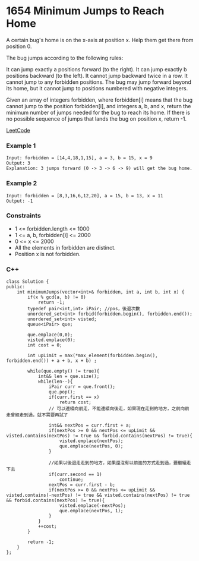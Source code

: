 # 1654 Minimum Jumps to Reach Home

A certain bug's home is on the x-axis at position x. Help them get there from position 0.

The bug jumps according to the following rules:

It can jump exactly a positions forward (to the right).
It can jump exactly b positions backward (to the left).
It cannot jump backward twice in a row.
It cannot jump to any forbidden positions.
The bug may jump forward beyond its home, but it cannot jump to positions numbered with negative integers.

Given an array of integers forbidden, where forbidden[i] means that the bug cannot jump to the position forbidden[i], and integers a, b, and x, return the minimum number of jumps needed for the bug to reach its home. If there is no possible sequence of jumps that lands the bug on position x, return -1.
 
[LeetCode](https://leetcode.cn/problems/minimum-jumps-to-reach-home/description/)

### Example 1

```
Input: forbidden = [14,4,18,1,15], a = 3, b = 15, x = 9
Output: 3
Explanation: 3 jumps forward (0 -> 3 -> 6 -> 9) will get the bug home.
```

### Example 2

```
Input: forbidden = [8,3,16,6,12,20], a = 15, b = 13, x = 11
Output: -1
```

### Constraints

* 1 <= forbidden.length <= 1000
* 1 <= a, b, forbidden[i] <= 2000
* 0 <= x <= 2000
* All the elements in forbidden are distinct.
* Position x is not forbidden.

### C++ 

```
class Solution {
public:
    int minimumJumps(vector<int>& forbidden, int a, int b, int x) {
        if(x % gcd(a, b) != 0)
            return -1;
        typedef pair<int,int> iPair; //pos，後退次數
        unordered_set<int> forbid(forbidden.begin(), forbidden.end());
        unordered_set<int> visted;
        queue<iPair> que;
        
        que.emplace(0,0);
        visted.emplace(0);
        int cost = 0;

        int upLimit = max(*max_element(forbidden.begin(), forbidden.end()) + a + b, x + b) ;

        while(que.empty() != true){
            int&& len = que.size();
            while(len--){
                iPair curr = que.front();
                que.pop();
                if(curr.first == x)
                    return cost;
                // 可以連續向前走，不能連續向後走，如果現在走到的地方，之前向前走曾經走到過，就不需要再試了

                int&& nextPos = curr.first + a;
                if(nextPos >= 0 && nextPos <= upLimit && visted.contains(nextPos) != true && forbid.contains(nextPos) != true){
                    visted.emplace(nextPos);
                    que.emplace(nextPos, 0);
                }

                //如果以後退走走到的地方，如果還沒有以前進的方式走到過，要繼續走下去
                if(curr.second == 1)
                    continue;
                nextPos = curr.first - b;
                if(nextPos >= 0 && nextPos <= upLimit && visted.contains(-nextPos) != true && visted.contains(nextPos) != true && forbid.contains(nextPos) != true){
                    visted.emplace(-nextPos);
                    que.emplace(nextPos, 1);
                }
            }
            ++cost;
        }
        
        return -1;
    }
};
```